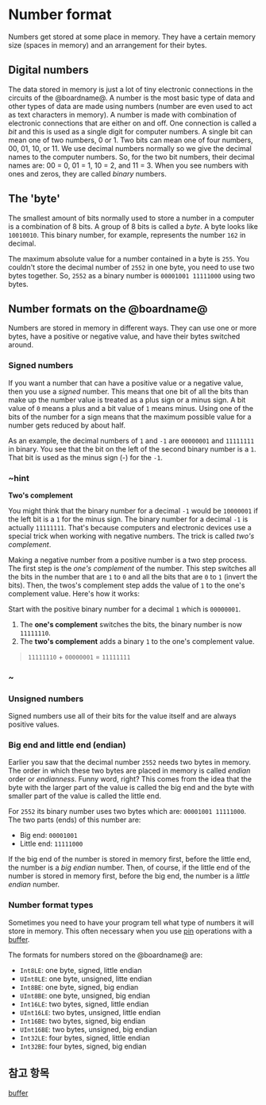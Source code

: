 # Number format

Numbers get stored at some place in memory. They have a certain memory size (spaces in memory) and an arrangement for their bytes.

## Digital numbers

The data stored in memory is just a lot of tiny electronic connections in the circuits of the @boardname@. A number is the most basic type of data and other types of data are made using numbers (number are even used to act as text characters in memory). A number is made with combination of electronic connections that are either on and off. One connection is called a *bit* and this is used as a single digit for computer numbers. A single bit can mean one of two numbers, 0 or 1. Two bits can mean one of four numbers, 00, 01, 10, or 11. We use decimal numbers normally so we give the decimal names to the computer numbers. So, for the two bit numbers, their decimal names are: 00 = 0, 01 = 1, 10 = 2, and 11 = 3. When you see numbers with ones and zeros, they are called *binary* numbers.

## The 'byte'

The smallest amount of bits normally used to store a number in a computer is a combination of 8 bits. A group of 8 bits is called a *byte*. A byte looks like `10010010`. This binary number, for example, represents the number `162` in decimal.

The maximum absolute value for a number contained in a byte is `255`. You couldn't store the decimal number of `2552` in one byte, you need to use two bytes together. So, `2552` as a binary number is `00001001 11111000` using two bytes.

## Number formats on the @boardname@

Numbers are stored in memory in different ways. They can use one or more bytes, have a positive or negative value, and have their bytes switched around.

### Signed numbers

If you want a number that can have a positive value or a negative value, then you use a *signed* number. This means that one bit of all the bits than make up the number value is treated as a plus sign or a minus sign. A bit value of `0` means a plus and a bit value of `1` means minus. Using one of the bits of the number for a sign means that the maximum possible value for a number gets reduced by about half.

As an example, the decimal numbers of `1` and `-1` are `00000001` and `11111111` in binary. You see that the bit on the left of the second binary number is a `1`. That bit is used as the minus sign (-) for the `-1`.

### ~hint

**Two's complement**

You might think that the binary number for a decimal `-1` would be `10000001` if the left bit is a `1` for the minus sign. The binary number for a decimal `-1` is actually `11111111`. That's because computers and electronic devices use a special trick when working with negative numbers. The trick is called *two's complement*.

Making a negative number from a positive number is a two step process. The first step is the *one's complement* of the number. This step switches all the bits in the number that are `1` to `0` and all the bits that are `0` to `1` (invert the bits). Then, the twos's complement step adds the value of `1` to the one's complement value. Here's how it works:

Start with the positive binary number for a decimal `1` which is `00000001`.

1. The **one's complement** switches the bits, the binary number is now `11111110`.
2. The **two's complement** adds a binary `1` to the one's complement value.

> `11111110` + `00000001` = `11111111`

### ~

### Unsigned numbers

Signed numbers use all of their bits for the value itself and are always positive values.

### Big end and little end (endian)

Earlier you saw that the decimal number `2552` needs two bytes in memory. The order in which these two bytes are placed in memory is called *endian* order or *endianness*. Funny word, right? This comes from the idea that the byte with the larger part of the value is called the big end and the byte with smaller part of the value is called the little end.

For `2552` its binary number uses two bytes which are: `00001001 11111000`. The two parts (ends) of this number are:

* Big end: `00001001`
* Little end: `11111000`

If the big end of the number is stored in memory first, before the little end, the number is a *big endian* number. Then, of course, if the little end of the number is stored in memory first, before the big end, the number is a *little endian* number.

### Number format types

Sometimes you need to have your program tell what type of numbers it will store in memory. This often necessary when you use [pin](/reference/pins) operations with a [buffer](/types/buffer).

The formats for numbers stored on the @boardname@ are:

* `Int8LE`: one byte, signed, little endian 
* `UInt8LE`: one byte, unsigned, litte endian
* `Int8BE`: one byte, signed, big endian
* `UInt8BE`: one byte, unsigned, big endian
* `Int16LE`: two bytes, signed, little endian
* `UInt16LE`: two bytes, unsigned, little endian
* `Int16BE`: two bytes, signed, big endian
* `UInt16BE`: two bytes, unsigned, big endian
* `Int32LE`: four bytes, signed, little endian
* `Int32BE`: four bytes, signed, big endian

## 참고 항목

[buffer](/types/buffer)